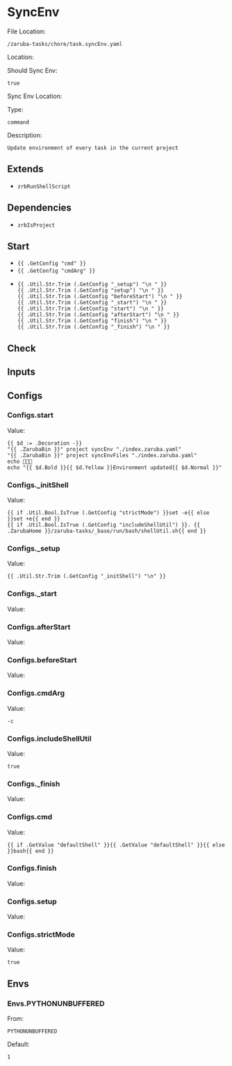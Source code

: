 
# SyncEnv

File Location:

    /zaruba-tasks/chore/task.syncEnv.yaml


Location:




Should Sync Env:

    true


Sync Env Location:




Type:

    command


Description:

    Update environment of every task in the current project 




## Extends

* `zrbRunShellScript`


## Dependencies

* `zrbIsProject`


## Start

* `{{ .GetConfig "cmd" }}`
* `{{ .GetConfig "cmdArg" }}`
*
    ```
    {{ .Util.Str.Trim (.GetConfig "_setup") "\n " }}
    {{ .Util.Str.Trim (.GetConfig "setup") "\n " }}
    {{ .Util.Str.Trim (.GetConfig "beforeStart") "\n " }}
    {{ .Util.Str.Trim (.GetConfig "_start") "\n " }}
    {{ .Util.Str.Trim (.GetConfig "start") "\n " }}
    {{ .Util.Str.Trim (.GetConfig "afterStart") "\n " }}
    {{ .Util.Str.Trim (.GetConfig "finish") "\n " }}
    {{ .Util.Str.Trim (.GetConfig "_finish") "\n " }}

    ```


## Check




## Inputs


## Configs


### Configs.start

Value:

    {{ $d := .Decoration -}}
    "{{ .ZarubaBin }}" project syncEnv "./index.zaruba.yaml"
    "{{ .ZarubaBin }}" project syncEnvFiles "./index.zaruba.yaml"
    echo 🎉🎉🎉
    echo "{{ $d.Bold }}{{ $d.Yellow }}Environment updated{{ $d.Normal }}"




### Configs._initShell

Value:

    {{ if .Util.Bool.IsTrue (.GetConfig "strictMode") }}set -e{{ else }}set +e{{ end }}
    {{ if .Util.Bool.IsTrue (.GetConfig "includeShellUtil") }}. {{ .ZarubaHome }}/zaruba-tasks/_base/run/bash/shellUtil.sh{{ end }}




### Configs._setup

Value:

    {{ .Util.Str.Trim (.GetConfig "_initShell") "\n" }}



### Configs._start

Value:





### Configs.afterStart

Value:





### Configs.beforeStart

Value:





### Configs.cmdArg

Value:

    -c



### Configs.includeShellUtil

Value:

    true



### Configs._finish

Value:





### Configs.cmd

Value:

    {{ if .GetValue "defaultShell" }}{{ .GetValue "defaultShell" }}{{ else }}bash{{ end }}



### Configs.finish

Value:





### Configs.setup

Value:





### Configs.strictMode

Value:

    true



## Envs


### Envs.PYTHONUNBUFFERED

From:

    PYTHONUNBUFFERED


Default:

    1